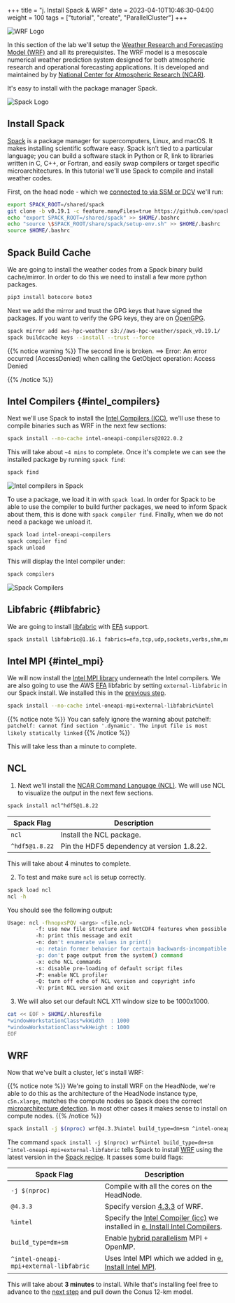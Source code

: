 +++
title = "j. Install Spack & WRF"
date = 2023-04-10T10:46:30-04:00
weight = 100
tags = ["tutorial", "create", "ParallelCluster"]
+++

![WRF Logo](/images/hpc-aws-parallelcluster-workshop/WRF-Logo.jpg)

In this section of the lab we'll setup the [Weather Research and Forecasting Model (WRF)](https://ncar.ucar.edu/what-we-offer/models/weather-research-and-forecasting-model-wrf) and all its prerequisites. The WRF model is a mesoscale numerical weather prediction system designed for both atmospheric research and operational forecasting applications. It is developed and maintained by by [National Center for Atmospheric Research (NCAR)](https://ncar.ucar.edu/what-we-offer/models/weather-research-and-forecasting-model-wrf).

It's easy to install with the package manager Spack.

![Spack Logo](/images/hpc-aws-parallelcluster-workshop/spack.svg)

## Install Spack

[Spack](https://spack.io/) is a package manager for supercomputers, Linux, and macOS. It makes installing scientific software easy. Spack isn’t tied to a particular language; you can build a software stack in Python or R, link to libraries written in C, C++, or Fortran, and easily swap compilers or target specific microarchitectures. In this tutorial we'll use Spack to compile and install weather codes.

First, on the head node - which we [connected to via SSM or DCV](02-connect-cluster.html) we'll run:

```bash
export SPACK_ROOT=/shared/spack
git clone -b v0.19.1 -c feature.manyFiles=true https://github.com/spack/spack $SPACK_ROOT
echo "export SPACK_ROOT=/shared/spack" >> $HOME/.bashrc
echo "source \$SPACK_ROOT/share/spack/setup-env.sh" >> $HOME/.bashrc
source $HOME/.bashrc
```

## Spack Build Cache

We are going to install the weather codes from a Spack binary build cache/mirror. In order to do this we need to install a few more python packages.

```bash
pip3 install botocore boto3
```

Next we add the mirror and trust the GPG keys that have signed the packages.
If you want to verify the GPG keys, they are on [OpenGPG](https://keys.openpgp.org/search?q=aws-hpc-weather%40amazon.com).

```bash
spack mirror add aws-hpc-weather s3://aws-hpc-weather/spack_v0.19.1/
spack buildcache keys --install --trust --force
```

{{% notice warning %}}
The second line is broken.
==> Error: An error occurred (AccessDenied) when calling the GetObject operation: Access Denied

{{% /notice %}}

## Intel Compilers {#intel_compilers}

Next we'll use Spack to install the [Intel Compilers (ICC)](https://www.intel.com/content/www/us/en/developer/tools/oneapi/toolkits.html), we'll use these to compile binaries such as WRF in the next few sections:

```bash
spack install --no-cache intel-oneapi-compilers@2022.0.2
```

This will take about `~4 mins` to complete. Once it's complete we can see the installed package by running `spack find`:

```bash
spack find
```

![Intel compilers in Spack](/images/hpc-aws-parallelcluster-workshop/intel-oneapi-compilers.png)

To use a package, we load it in with `spack load`. In order for Spack to be
able to use the compiler to build further packages, we need to inform Spack
about them, this is done with `spack compiler find`. Finally, when we do not
need a package we unload it.

```bash
spack load intel-oneapi-compilers
spack compiler find
spack unload
```

This will display the Intel compiler under:

```bash
spack compilers
```

![Spack Compilers](/images/hpc-aws-parallelcluster-workshop/spack-compilers.png)

## Libfabric {#libfabric}

We are going to install [libfabric](https://ofiwg.github.io/libfabric/) with [EFA](https://aws.amazon.com/hpc/efa/) support.

```bash
spack install libfabric@1.16.1 fabrics=efa,tcp,udp,sockets,verbs,shm,mrail,rxd,rxm %intel
```

## Intel MPI {#intel_mpi}

We will now install the [Intel MPI library](https://www.intel.com/content/www/us/en/developer/tools/oneapi/mpi-library.html) underneath the Intel compilers.
We are also going to use the AWS [EFA](https://aws.amazon.com/hpc/efa/) libfabric by setting `external-libfabric` in our Spack install. We installed this in the [previous step](#libfabric).

```bash
spack install --no-cache intel-oneapi-mpi+external-libfabric%intel
```

{{% notice note %}}
You can safely ignore the warning about patchelf:
`patchelf: cannot find section '.dynamic'. The input file is most likely statically linked`
{{% /notice %}}

This will take less than a minute to complete.

## NCL

1. Next we'll install the [NCAR Command Language (NCL)](https://www.ncl.ucar.edu/). We will use NCL to visualize the output in the next few sections.


```bash
spack install ncl^hdf5@1.8.22
```


| **Spack Flag** | **Description** |
| ----------- | ----------- |
| `ncl` | Install the NCL package. |
| `^hdf5@1.8.22` | Pin the HDF5 dependency at version 1.8.22. |

This will take about 4 minutes to complete.

2. To test and make sure `ncl` is setup correctly.

```bash
spack load ncl
ncl -h
```

You should see the following output:


```bash
Usage: ncl -fhnopxsPQV <args> <file.ncl>
         -f: use new file structure and NetCDF4 features when possible
         -h: print this message and exit
         -n: don't enumerate values in print()
         -o: retain former behavior for certain backwards-incompatible changes
         -p: don't page output from the system() command
         -x: echo NCL commands
         -s: disable pre-loading of default script files
         -P: enable NCL profiler
         -Q: turn off echo of NCL version and copyright info
         -V: print NCL version and exit
```

3. We will also set our default NCL X11 window size to be 1000x1000.

```bash
cat << EOF > $HOME/.hluresfile
*windowWorkstationClass*wkWidth  : 1000
*windowWorkstationClass*wkHeight : 1000
EOF
```

## WRF

Now that we've built a cluster, let's install WRF:

{{% notice note %}}
We're going to install WRF on the HeadNode, we're able to do this as the architecture of the HeadNode instance type, `c5n.xlarge`, matches the compute nodes so Spack does the correct [microarchitecture detection](https://spack.readthedocs.io/en/latest/basic_usage.html#support-for-specific-microarchitectures). In most other cases it makes sense to install on compute nodes.
{{% /notice %}}

```bash
spack install -j $(nproc) wrf@4.3.3%intel build_type=dm+sm ^intel-oneapi-mpi+external-libfabric
```

The command `spack install -j $(nproc) wrf%intel build_type=dm+sm ^intel-oneapi-mpi+external-libfabric` tells Spack to install [WRF](https://spack.readthedocs.io/en/latest/package_list.html#wrf) using the latest version in the [Spack recipe](https://github.com/spack/spack/blob/develop/var/spack/repos/builtin/packages/wrf/package.py). It passes some build flags:

| **Spack Flag**   | **Description** |
| ----------- | ----------- |
| `-j $(nproc)`     | Compile with all the cores on the HeadNode.   |
| `@4.3.3`    | Specify version [4.3.3](https://github.com/wrf-model/WRF/releases/tag/v4.3.3) of WRF. |
| `%intel`     | Specify the [Intel Compiler (icc)](https://spack.readthedocs.io/en/latest/package_list.html#intel-oneapi-compilers) we installed in [e. Install Intel Compilers](/02-cluster/06-install-intel-compilers.html#intel_compilers). |
| `build_type=dm+sm`       | Enable [hybrid parallelism](https://in.nau.edu/hpc/overview/using-the-cluster-advanced/parallelism/) MPI + OpenMP.     |
| `^intel-oneapi-mpi+external-libfabric`    | Uses Intel MPI which we added in [e. Install Intel MPI](/02-cluster/06-install-intel-compilers.html#intel_mpi).   |

This will take about **3 minutes** to install. While that's installing feel free to advance to the [next step](/03-wrf/02-conus-12km.html) and pull down the Conus 12-km model.